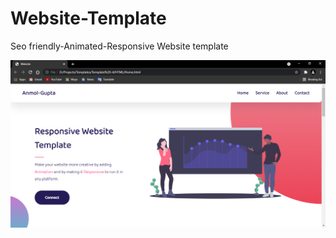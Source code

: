 # Website-Template
Seo friendly-Animated-Responsive Website template
<br/>





[![MasterHead](https://github.com/anmolg84/Website-Template/blob/main/Website%20Template.png)](https://www.linkedin.com/in/anmol-gupta-95b354211/)

